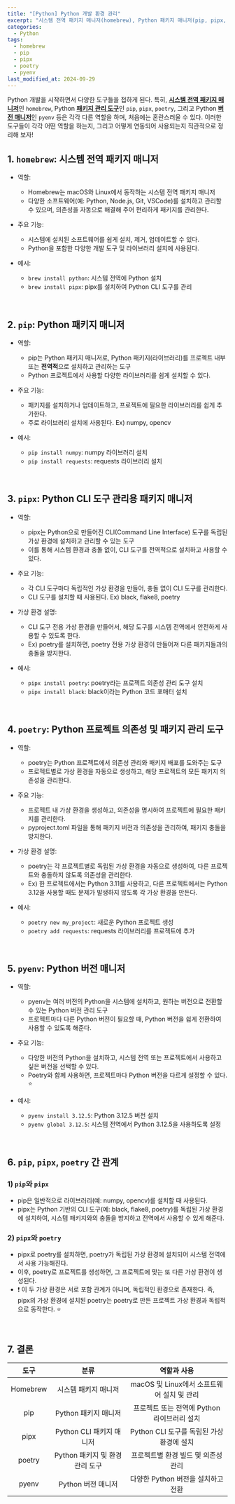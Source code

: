 ```yaml
---
title: "[Python] Python 개발 환경 관리"
excerpt: "시스템 전역 패키지 매니저(homebrew), Python 패키지 매니저(pip, pipx, poetry), Python 버전 매니저(pyenv)"
categories:
  - Python
tags:
  - homebrew
  - pip
  - pipx
  - poetry
  - pyenv
last_modified_at: 2024-09-29
---
```


Python 개발을 시작하면서 다양한 도구들을 접하게 된다. 특히, <u><b>시스템 전역 패키지 매니저</b></u>인 `homebrew`, Python <b><u>패키지 관리 도구</u></b>인 `pip`, `pipx`, `poetry`, 그리고 Python <u><b>버전 매니저</b></u>인 `pyenv` 등은 각각 다른 역할을 하며, 처음에는 혼란스러울 수 있다. 이러한 도구들이 각각 어떤 역할을 하는지, 그리고 어떻게 연동되어 사용되는지 직관적으로 정리해 보자!

## 1. `homebrew`: 시스템 전역 패키지 매니저

- 역할:
    - Homebrew는 macOS와 Linux에서 동작하는 시스템 전역 패키지 매니저
    - 다양한 소프트웨어(예: Python, Node.js, Git, VSCode)를 설치하고 관리할 수 있으며, 의존성을 자동으로 해결해 주어 편리하게 패키지를 관리한다.

- 주요 기능:
    - 시스템에 설치된 소프트웨어를 쉽게 설치, 제거, 업데이트할 수 있다.
    - Python을 포함한 다양한 개발 도구 및 라이브러리 설치에 사용된다.

- 예시:
    - `brew install python`: 시스템 전역에 Python 설치
    - `brew install pipx`: pipx를 설치하여 Python CLI 도구를 관리

<br>

## 2. `pip`: Python 패키지 매니저

- 역할:
    - pip는 Python 패키지 매니저로, Python 패키지(라이브러리)를 프로젝트 내부 또는 <b>전역적</b>으로 설치하고 관리하는 도구
    - Python 프로젝트에서 사용할 다양한 라이브러리를 쉽게 설치할 수 있다.

- 주요 기능:
    - 패키지를 설치하거나 업데이트하고, 프로젝트에 필요한 라이브러리를 쉽게 추가한다.
    - 주로 라이브러리 설치에 사용된다. Ex) numpy, opencv

- 예시:
    - `pip install numpy`: numpy 라이브러리 설치
    - `pip install requests`: requests 라이브러리 설치

<br>

## 3. `pipx`: Python CLI 도구 관리용 패키지 매니저

- 역할:
    - pipx는 Python으로 만들어진 CLI(Command Line Interface) 도구를 독립된 가상 환경에 설치하고 관리할 수 있는 도구
    - 이를 통해 시스템 환경과 충돌 없이, CLI 도구를 전역적으로 설치하고 사용할 수 있다.

- 주요 기능:
    - 각 CLI 도구마다 독립적인 가상 환경을 만들어, 충돌 없이 CLI 도구를 관리한다.
    - CLI 도구를 설치할 때 사용된다. Ex) black, flake8, poetry

- 가상 환경 설명:
    - CLI 도구 전용 가상 환경을 만들어서, 해당 도구를 시스템 전역에서 안전하게 사용할 수 있도록 한다.
    - Ex) poetry를 설치하면, poetry 전용 가상 환경이 만들어져 다른 패키지들과의 충돌을 방지한다.

- 예시:
    - `pipx install poetry`: poetry라는 프로젝트 의존성 관리 도구 설치
    - `pipx install black`: black이라는 Python 코드 포매터 설치

<br>

## 4. `poetry`: Python 프로젝트 의존성 및 패키지 관리 도구

- 역할:
    - poetry는 Python 프로젝트에서 의존성 관리와 패키지 배포를 도와주는 도구
    - 프로젝트별로 가상 환경을 자동으로 생성하고, 해당 프로젝트의 모든 패키지 의존성을 관리한다.

- 주요 기능:
    - 프로젝트 내 가상 환경을 생성하고, 의존성을 명시하여 프로젝트에 필요한 패키지를 관리한다.
    - pyproject.toml 파일을 통해 패키지 버전과 의존성을 관리하여, 패키지 충돌을 방지한다.

- 가상 환경 설명:
    - poetry는 각 프로젝트별로 독립된 가상 환경을 자동으로 생성하여, 다른 프로젝트와 충돌하지 않도록 의존성을 관리한다.
    - Ex) 한 프로젝트에서는 Python 3.11를 사용하고, 다른 프로젝트에서는 Python 3.12을 사용할 때도 문제가 발생하지 않도록 각 가상 환경을 만든다.

- 예시:
    - `poetry new my_project`: 새로운 Python 프로젝트 생성
    - `poetry add requests`: requests 라이브러리를 프로젝트에 추가

<br>

## 5. `pyenv`: Python 버전 매니저

- 역할:
    - pyenv는 여러 버전의 Python을 시스템에 설치하고, 원하는 버전으로 전환할 수 있는 Python 버전 관리 도구
    - 프로젝트마다 다른 Python 버전이 필요할 때, Python 버전을 쉽게 전환하여 사용할 수 있도록 해준다.

- 주요 기능:
    - 다양한 버전의 Python을 설치하고, 시스템 전역 또는 프로젝트에서 사용하고 싶은 버전을 선택할 수 있다.
    - Poetry와 함께 사용하면, 프로젝트마다 Python 버전을 다르게 설정할 수 있다. ⭐

- 예시:
    - `pyenv install 3.12.5`: Python 3.12.5 버전 설치
    - `pyenv global 3.12.5`: 시스템 전역에서 Python 3.12.5을 사용하도록 설정

<br>

## 6. `pip`, `pipx`, `poetry` 간 관계

### 1) `pip`와 `pipx`

- pip은 일반적으로 라이브러리(예: numpy, opencv)를 설치할 때 사용된다.
- pipx는 Python 기반의 CLI 도구(예: black, flake8, poetry)를 독립된 가상 환경에 설치하여, 시스템 패키지와의 충돌을 방지하고 전역에서 사용할 수 있게 해준다.

### 2) `pipx`와 `poetry`

- pipx로 poetry를 설치하면, poetry가 독립된 가상 환경에 설치되어 시스템 전역에서 사용 가능해진다.
- 이후, poetry로 프로젝트를 생성하면, 그 프로젝트에 맞는 또 다른 가상 환경이 생성된다.
- ❗ 이 두 가상 환경은 서로 포함 관계가 아니며, 독립적인 환경으로 존재한다. 즉, pipx의 가상 환경에 설치된 poetry는 poetry로 만든 프로젝트 가상 환경과 독립적으로 동작한다. ⭐

<br>

## 7. 결론

|   도구   |             분류             |                 역할과 사용                 |
| :------: | :--------------------------: | :-----------------------------------------: |
| Homebrew |     시스템 패키지 매니저     | macOS 및 Linux에서 소프트웨어 설치 및 관리  |
|   pip    |     Python 패키지 매니저     | 프로젝트 또는 전역에 Python 라이브러리 설치 |
|   pipx   | Python CLI 패키지 매니저  |  Python CLI 도구를 독립된 가상 환경에 설치  |
|  poetry  | Python 패키지 및 환경관리 도구 |     프로젝트별 환경 빌드 및 의존성 관리     |
|  pyenv   |    Python 버전 매니저     |     다양한 Python 버전을 설치하고 전환      |